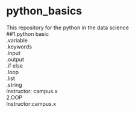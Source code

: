 # python_basics
This repository for the python in the data science <br>
##1.python basic  <br>
.variable  <br>
.keywords   <br>
.input  <br>
.output  <br>
.if else  <br>
.loop  <br>
.list   <br>
.string  <br>
Instructor: campus.x   <br>
2.OOP  <br>
Instructor:campus.x  <br>

